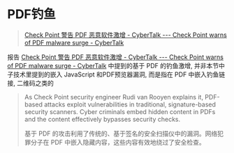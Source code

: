 # PDF钓鱼

> [Check Point 警告 PDF 恶意软件激增 - CyberTalk --- Check Point warns of PDF malware surge - CyberTalk](https://www.cybertalk.org/2024/06/03/check-point-warns-of-pdf-malware-surge/)

报告 [Check Point 警告 PDF 恶意软件激增 - CyberTalk --- Check Point warns of PDF malware surge - CyberTalk](https://www.cybertalk.org/2024/06/03/check-point-warns-of-pdf-malware-surge/)  中提到的基于 PDF 的钓鱼激增, 并非本节中子技术里提到的嵌入 JavaScript 和PDF预览器漏洞, 而是指在 PDF 中嵌入钓鱼链接, 二维码之类的

> As Check Point security engineer Rudi van Rooyen explains it, PDF-based attacks exploit vulnerabilities in traditional, signature-based security scanners. Cyber criminals embed hidden content in PDFs and the content effectively bypasses security checks.
>
> 基于 PDF 的攻击利用了传统的、基于签名的安全扫描仪中的漏洞。网络犯罪分子在 PDF 中嵌入隐藏内容，这些内容有效地绕过了安全检查。